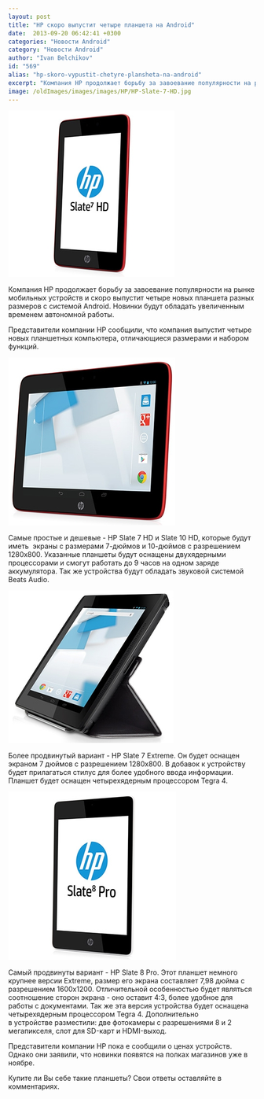```yaml
---
layout: post
title: "HP скоро выпустит четыре планшета на Android"
date:  2013-09-20 06:42:41 +0300
categories: "Новости Android"
category: "Новости Android"
author: "Ivan Belchikov"
id: "569"
alias: "hp-skoro-vypustit-chetyre-plansheta-na-android"
excerpt: "Компания HP продолжает борьбу за завоевание популярности на рынке мобильных устройств и скоро выпустит четыре новых планшета разных размеров с системой Android. Новинки будут обладать увеличенным временем автономной работы."
image: /oldImages/images/images/HP/HP-Slate-7-HD.jpg
---
```

<img src="/oldImages/images/images/HP/HP-Slate-7-HD.jpg" alt="HP Slate 7 HD" />

Компания HP продолжает борьбу за завоевание популярности на рынке мобильных устройств и скоро выпустит четыре новых планшета разных размеров с системой Android. Новинки будут обладать увеличенным временем автономной работы.


Представители компании HP сообщили, что компания выпустит четыре новых планшетных компьютера, отличающиеся размерами и набором функций. 

<img src="/oldImages/images/images/HP/HP-Slate-10HD.jpg" alt="HP Slate 10 HD" />

Самые простые и дешевые - HP Slate 7 HD и Slate 10 HD, которые будут иметь  экраны с размерами 7-дюймов и 10-дюймов с разрешением 1280x800. Указанные планшеты будут оснащены двухядерными процессорами и смогут работать до 9 часов на одном заряде аккумулятора. Так же устройства будут обладать звуковой системой Beats Audio.

<img src="/oldImages/images/images/HP/HP-Slate-7-Extreme.jpg" alt="HP Slate 7 Extreme" />

Более продвинутый вариант - HP Slate 7 Extreme. Он будет оснащен экраном 7 дюймов с разрешением 1280x800. В добавок к устройству будет прилагаться стилус для более удобного ввода информации. Планшет будет оснащен четырехядерным процессором Tegra 4.

<img src="/oldImages/images/images/HP/HP-Slate-8-Pro.jpg" alt="HP Slate 8 Pro" />

Самый продвинуты вариант - HP Slate 8 Pro. Этот планшет немного крупнее версии Extreme, размер его экрана составляет 7,98 дюйма с разрешением 1600x1200. Отличительной особенностью будет являться соотношение сторон экрана - оно оставит 4:3, более удобное для работы с документами. Так же эта версия устройства будет оснащена четырехядерным процессором Tegra 4. Дополнительно в устройстве разместили: две фотокамеры с разрешениями 8 и 2 мегапикселя, слот для SD-карт и HDMI-выход.

Представители компании HP пока е сообщили о ценах устройств. Однако они заявили, что новинки появятся на полках магазинов уже в ноябре.

Купите ли Вы себе такие планшеты? Свои ответы оставляйте в комментариях. 
